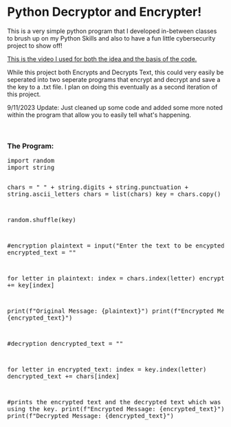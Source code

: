 <h1>Python Decryptor and Encrypter!</h1>
<p>This is a very simple python program that I developed in-between classes to brush up on my Python Skills and also to have a fun little cybersecurity project to show off!</p>
<p><a href="https://www.youtube.com/watch?v=vsLBErLWBhA&t=444s">This is the video I used for both the idea and the basis of the code.</a></p>
<p>While this project both Encrypts and Decrypts Text, this could very easily be seperated into two seperate programs that encrypt and decrypt and save a the key to a .txt file. I plan on doing this eventually as a second iteration of this project.</p>
<p>9/11/2023 Update: Just cleaned up some code and added some more noted within the program that allow you to easily tell what's happening.</p>
<br>
<h3>The Program:</h3>
<pre>import random
import string

chars = " " + string.digits + string.punctuation + string.ascii_letters
chars = list(chars)
key = chars.copy()

random.shuffle(key)

#encryption
plaintext = input("Enter the text to be encypted: ")
encrypted_text = ""

for letter in plaintext:
    index = chars.index(letter)
    encrypted_text += key[index]

print(f"Original Message: {plaintext}")
print(f"Encrypted Message: {encrypted_text}")

#decryption
dencrypted_text = ""

for letter in encrypted_text:
    index = key.index(letter)
    dencrypted_text += chars[index]

#prints the encrypted text and the decrypted text which was decrypted using the key.
print(f"Encrypted Message: {encrypted_text}")
print(f"Decrypted Message: {dencrypted_text}")
</pre>
